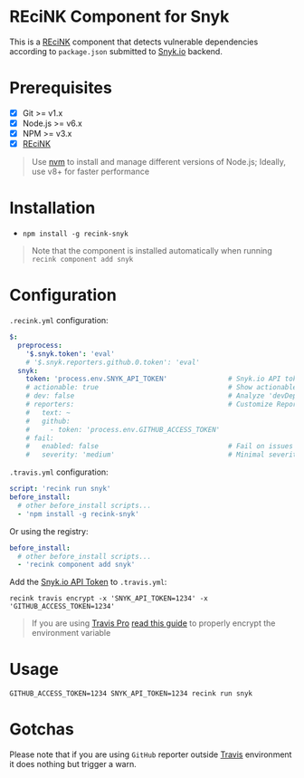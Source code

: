 REciNK Component for Snyk
=========================

This is a [REciNK](https://github.com/MitocGroup/recink) component that detects vulnerable
dependencies according to `package.json` submitted to [Snyk.io](https://snyk.io) backend.


# Prerequisites

- [x] Git >= v1.x
- [x] Node.js >= v6.x
- [x] NPM >= v3.x
- [x] [REciNK](https://github.com/MitocGroup/recink#installation)

> Use [nvm](https://github.com/creationix/nvm#installation) to install and
manage different versions of Node.js; Ideally, use v8+ for faster performance


# Installation

- `npm install -g recink-snyk`

> Note that the component is installed automatically when running `recink component add snyk`


# Configuration

`.recink.yml` configuration:

```yaml
$:
  preprocess:
    '$.snyk.token': 'eval'
    # '$.snyk.reporters.github.0.token': 'eval'
  snyk:
    token: 'process.env.SNYK_API_TOKEN'               # Snyk.io API token
    # actionable: true                                # Show actionable items
    # dev: false                                      # Analyze 'devDependencies'
    # reporters:                                      # Customize Reporters (available: text, github)
    #   text: ~
    #   github:
    #     - token: 'process.env.GITHUB_ACCESS_TOKEN'
    # fail:                                     
    #   enabled: false                                # Fail on issues found
    #   severity: 'medium'                            # Minimal severity to handle (available: low, medium, high)
```

`.travis.yml` configuration:

```yaml
script: 'recink run snyk'  
before_install:
  # other before_install scripts...
  - 'npm install -g recink-snyk'
```

Or using the registry: 

```yaml
before_install:
  # other before_install scripts...
  - 'recink component add snyk'
```

Add the [Snyk.io API Token](https://snyk.io/docs/quick-start/#authentication) to `.travis.yml`:

```
recink travis encrypt -x 'SNYK_API_TOKEN=1234' -x 'GITHUB_ACCESS_TOKEN=1234'
```

> If you are using [Travis Pro](https://travis-ci.com/) [read this guide](https://github.com/MitocGroup/recink/blob/master/docs/guide.md#configuring-github-project) to properly encrypt the environment variable


# Usage

```
GITHUB_ACCESS_TOKEN=1234 SNYK_API_TOKEN=1234 recink run snyk
```


# Gotchas

Please note that if you are using `GitHub` reporter outside 
[Travis](https://travis-ci.org) environment it does nothing but trigger a warn.
